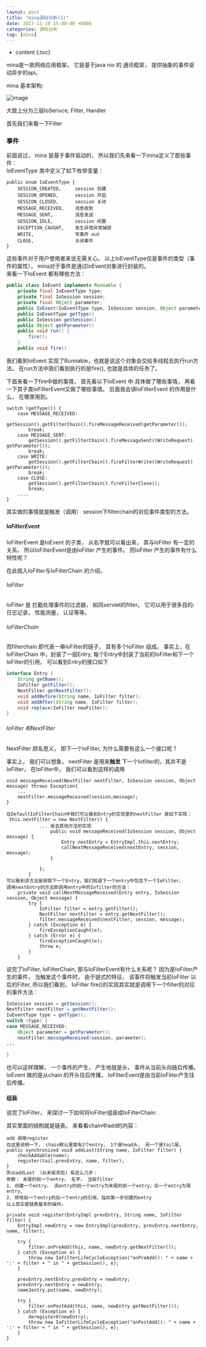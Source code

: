```yaml
---
layout: post
title: "mina源码分析(1)"
date: 2017-11-10 15:00:00 +0800
categories: 源码分析
tag: [mina]
---
```

* content
{:toc}



mina是一款网络应用框架， 它是基于java nio 的 通讯框架， 提供抽象的事件驱动异步的api。 

<!-- more -->
mina 基本架构:

![image](http://hi.csdn.net/attachment/201203/14/0_1331696777kKre.gif)


大致上分为三层IoSerivce, Filter, Handler

首先我们来看一下Filter 

### 事件

前面说过， mina 是基于事件驱动的， 所以我们先来看一下mina定义了那些事件：  
IoEventType 类中定义了如下枚举变量：
```
public enum IoEventType {
    SESSION_CREATED,     session 创建
    SESSION_OPENED,      session 开启
    SESSION_CLOSED,      session 关闭
    MESSAGE_RECEIVED,    消息收到
    MESSAGE_SENT,        消息发送
    SESSION_IDLE,        session 闲置
    EXCEPTION_CAUGHT,    发生异常异常捕获
    WRITE,               写事件 out
    CLOSE,               关闭事件
}
```
这些事件对于用户使用者来说无需关心。
以上IoEventType仅是事件的类型（事件的属性）， mina对于事件是通过IoEvent对象进行封装的。  
来看一下IoEvent 都有哪些方法：
```java
public class IoEvent implements Runnable {
    private final IoEventType type;
    private final IoSession session;
    private final Object parameter;
    public IoEvent(IoEventType type, IoSession session, Object parameter)
    public IoEventType getType()
    public IoSession getSession()
    public Object getParameter()
    public void run() {
        fire();
    }
    public void fire()
```

我们看到IoEvent 实现了Runnable，也就是说这个对象会交给多线程去执行run方法。
在run方法中我们看到执行的是fire(), 也就是具体的任务了。 

下面来看一下fire中做的事情， 首先看以下IoEvent 中 具体做了哪些事情， 再看一下其子类IoFilterEvent又做了哪些事情。 后面我会讲IoFilterEvent 的作用是什么， 在哪里用到。


```
switch (getType()) {
    case MESSAGE_RECEIVED:
        getSession().getFilterChain().fireMessageReceived(getParameter());
        break;
    case MESSAGE_SENT:
        getSession().getFilterChain().fireMessageSent((WriteRequest) getParameter());
        break;
    case WRITE:
        getSession().getFilterChain().fireFilterWrite((WriteRequest) getParameter());
        break;
    case CLOSE:
        getSession().getFilterChain().fireFilterClose();
        break;
    .... 
}
```
其实做的事情就是触发（调用） session下filterchain的对应事件类型的方法。


##### IoFilterEvent  
IoFilterEvent 是IoEvent 的子类， 从名字就可以看出来， 其与IoFilter 有一定的关系， 所以IoFilterEvent是由IoFilter 产生的事件。
而IoFilter 产生的事件有什么特性呢？

在此插入IoFilter与IoFilterChain 的介绍。
###### IoFilter
IoFilter 是 拦截处理事件的过滤器， 如同servlet的filter。 它可以用于很多目的:  
日志记录， 性能测量， 认证等等。

###### IoFilterChain
而filterchain 即代表一串IoFilter的链子， 其有多个IoFilter 组成。 事实上，在IoFilterChain 中，封装了一层Entry, 每个Entry中封装了当前的IoFilter和下一个IoFilter的引用。  可以看到Entry的接口如下

```java
interface Entry {
    String getName();
    IoFilter getFilter();
    NextFilter getNextFilter();
    void addBefore(String name, IoFilter filter);
    void addAfter(String name, IoFilter filter);
    void replace(IoFilter newFilter);
}
```
    
###### IoFilter 和NextFilter 
NextFilter 顾名思义， 即下一个IoFilter,  为什么需要有这么一个接口呢？ 

事实上， 我们可以想象， nextFilter 是用来**触发** 下一个Iofilter的，其并不是IoFilter， 在IoFilter中， 我们可以看到这样的调用

```
void messageReceived(NextFilter nextFilter, IoSession session, Object message) throws Exception{
    ...
    nextFilter.messageReceived(session,message);
}

在DefaultIoFilterChain中我们可以看到Entry的实现里的nextFilter 是如下实现：
 this.nextFilter = new NextFilter() {
            ... 省去其他方法的实现
                public void messageReceived(IoSession session, Object message) {
                    Entry nextEntry = EntryImpl.this.nextEntry;
                    callNextMessageReceived(nextEntry, session, message);
                }

            };
        }
可以看到该方法是获取下一个Entry，我们知道下一个entry中包含下一个IoFilter，  
调用nextEntry的方法即调用entry中的Iofilter的方法：  
    private void callNextMessageReceived(Entry entry, IoSession session, Object message) {
        try {
            IoFilter filter = entry.getFilter();
            NextFilter nextFilter = entry.getNextFilter();
            filter.messageReceived(nextFilter, session, message);
        } catch (Exception e) {
            fireExceptionCaught(e);
        } catch (Error e) {
            fireExceptionCaught(e);
            throw e;
        }
    }
```

说完了IoFilter, IoFilterChain, 那与IoFilterEvent有什么关系呢？
因为是IoFilter产生的事件， 当触发这个事件时， 由于链式的特征， 该事件将触发当前IoFilter 以后的Filter, 所以我们看到， IoFilter fire()的实现其实就是调用下一个filter的对应的事件方法： 
```java
IoSession session = getSession();
NextFilter nextFilter = getNextFilter();
IoEventType type = getType();
switch (type) {
case MESSAGE_RECEIVED:
    Object parameter = getParameter();
    nextFilter.messageReceived(session, parameter);
... 
    
}
```

也可以这样理解， 一个事件的产生， 产生地就是头， 事件从当前头向链后传播。
IoEvent 做的是从chain 的开头往后传播， IoFilterEvent是由当前IoFilter产生往后传播。

#### 组装
说完了IoFilter， 来探讨一下如何将IoFilter组装成IoFilterChain:

其实里面的结构就是链表。
来看看chain中add的内容：
```
add 调用register
在这里说明一下， chain默认里面有2个entry， 1个是head头， 另一个是tail尾。
public synchronized void addLast(String name, IoFilter filter) {
    checkAddable(name);
    register(tail.prevEntry, name, filter);
}
所以addLast （从末尾添加) 有这么几步：
参数： 末尾的前一个entry， 名字， 当前filter
1. 创建一个entry， 该entry的前一个entry为末尾的前一个entry，后一个entry为尾entry,
2. 修改前一个entry的后一个entry的引用，指向第一步创建的entry
以上其实是链表基本的操作。

private void register(EntryImpl prevEntry, String name, IoFilter filter) {
    EntryImpl newEntry = new EntryImpl(prevEntry, prevEntry.nextEntry, name, filter);

    try {
        filter.onPreAdd(this, name, newEntry.getNextFilter());
    } catch (Exception e) {
        throw new IoFilterLifeCycleException("onPreAdd(): " + name + ':' + filter + " in " + getSession(), e);
    }

    prevEntry.nextEntry.prevEntry = newEntry;
    prevEntry.nextEntry = newEntry;
    name2entry.put(name, newEntry);

    try {
        filter.onPostAdd(this, name, newEntry.getNextFilter());
    } catch (Exception e) {
        deregister0(newEntry);
        throw new IoFilterLifeCycleException("onPostAdd(): " + name + ':' + filter + " in " + getSession(), e);
    }
}


```